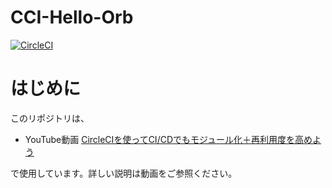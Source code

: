 # CCI-Hello-Orb
[![CircleCI](https://circleci.com/gh/mayoct/CCI-Hello-Orb/tree/main.svg?style=svg)](https://circleci.com/gh/mayoct/CCI-Hello-Orb/tree/main)

# はじめに
このリポジトリは、
- YouTube動画 [CircleCIを使ってCI/CDでもモジュール化＋再利用度を高めよう](https://youtu.be/T9mr3LudDdQ)

で使用しています。詳しい説明は動画をご参照ください。
